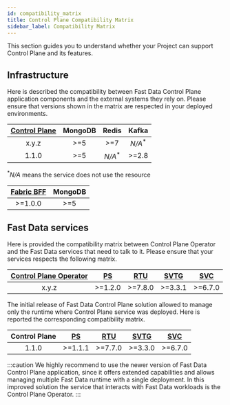 ```yaml
---
id: compatibility_matrix
title: Control Plane Compatibility Matrix
sidebar_label: Compatibility Matrix
---
```


This section guides you to understand whether your Project can support Control Plane and its features.

## Infrastructure

Here is described the compatibility between Fast Data Control Plane application components and the external systems they rely on.
Please ensure that versions shown in the matrix are respected in your deployed environments. 

| [Control Plane](/fast_data/runtime_management/control_plane.mdx) | MongoDB |          Redis           |          Kafka           |
|:----------------------------------------------------------------:|:-------:|:------------------------:|:------------------------:|
|                              x.y.z                               |  \>=5   |           \>=7           | <em>N/A</em><sup>*</sup> |
|                              1.1.0                               |  \>=5   | <em>N/A</em><sup>*</sup> |          \>=2.8          |
<p><sup>*</sup><em>N/A</em> means the service does not use the resource</p>

| [Fabric BFF](/fast_data/runtime_management/control_plane_fabric_bff.mdx) | MongoDB |
|:------------------------------------------------------------------------:|:-------:|
|                                 \>=1.0.0                                 |  \>=5   |

## Fast Data services

Here is provided the compatibility matrix between Control Plane Operator and the Fast Data services that need to talk to it. Please ensure that your services respects the following matrix. 

| [Control Plane Operator](/fast_data/runtime_management/control_plane_operator.mdx) | [PS](/fast_data/configuration/projection_storer.md#runtime-management-config) | [RTU](/fast_data/configuration/realtime-updater/realtime-updater.md#runtime-management) | [SVTG](/fast_data/configuration/single_view_trigger_generator.mdx#runtime-management) | [SVC](/fast_data/configuration/single_view_creator/index.md#runtime-management) |
|:----------------------------------------------------------------------------------:|:-----------------------------------------------------------------------------:|:---------------------------------------------------------------------------------------:|:-------------------------------------------------------------------------------------:|:-------------------------------------------------------------------------------:|
|                                       x.y.z                                        |                                   \>=1.2.0                                    |                                        \>=7.8.0                                         |                                       \>=3.3.1                                        |                                    \>=6.7.0                                     |

The initial release of Fast Data Control Plane solution allowed to manage only the runtime where Control Plane service was deployed. Here is reported the corresponding compatibility matrix.

| Control Plane | [PS](/fast_data/configuration/projection_storer.md#runtime-management-config) | [RTU](/fast_data/configuration/realtime-updater/realtime-updater.md#runtime-management) | [SVTG](/fast_data/configuration/single_view_trigger_generator.mdx#runtime-management) | [SVC](/fast_data/configuration/single_view_creator/index.md#runtime-management) |
|:-------------:|:-----------------------------------------------------------------------------:|:---------------------------------------------------------------------------------------:|:-------------------------------------------------------------------------------------:|:-------------------------------------------------------------------------------:|
|     1.1.0     |                                   \>=1.1.1                                    |                                        \>=7.7.0                                         |                                       \>=3.3.0                                        |                                    \>=6.7.0                                     |

:::caution
We highly recommend to use the newer version of Fast Data Control Plane application, since it offers extended capabilities and allows managing multiple Fast Data runtime with a single deployment. In this improved solution the service that interacts with Fast Data workloads is the
Control Plane Operator.
:::